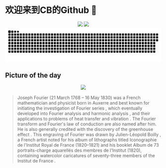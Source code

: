 
# 欢迎来到CB的Github 👋

<div align="center">
  <img height="137px" src="https://github-readme-stats.vercel.app/api?username=SuperCB&show_icons=true&theme=radical" />
  <img height="137px" src="https://github-readme-stats.vercel.app/api/top-langs/?username=SuperCB&hide_title=true&hide_border=true&layout=compact&langs_count=6&text_color=000&icon_color=fff" />
</div>


<div align="center">
    <img src="./contribution-snake/github-contribution-grid-snake.svg" />
</div>



## Picture of the day
<div align="center">
  <img width=400px src="https://upload.wikimedia.org/wikipedia/commons/thumb/d/df/Fourier2_-_restoration1.jpg/450px-Fourier2_-_restoration1.jpg" />
</div>

>Joseph Fourier  (21 March 1768 – 16 May 1830) was a French  mathematician  and  physicist  born in  Auxerre  and best known for initiating the investigation of  Fourier series , which eventually developed into  Fourier analysis  and  harmonic analysis , and their applications to problems of  heat transfer  and  vibration . The  Fourier transform  and  Fourier's law of conduction  are also named after him. He is also generally credited with the discovery of the  greenhouse effect . This  engraving  of Fourier was drawn by  Julien-Léopold Boilly , a French artist noted for his album of  lithographs  titled  Iconographie de l'Institut Royal de France  (1820–1821) and his booklet  Album de 73 portraits-charge aquarellés des membres de l'Institut  (1820), containing watercolor  caricatures  of seventy-three members of the  Institut de France .


